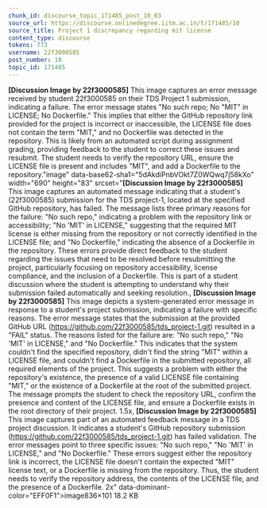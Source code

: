 ```yaml
---
chunk_id: discourse_topic_171485_post_10_03
source_url: https://discourse.onlinedegree.iitm.ac.in/t/171485/10
source_title: Project 1 discrepancy regarding mit license
content_type: discourse
tokens: 773
username: 22f3000585
post_number: 10
topic_id: 171485
---
```


**[Discussion Image by 22f3000585]** This image captures an error message received by student 22f3000585 on their TDS Project 1 submission, indicating a failure. The error message states "No such repo; No "MIT" in LICENSE; No Dockerfile." This implies that either the GitHub repository link provided for the project is incorrect or inaccessible, the LICENSE file does not contain the term "MIT," and no Dockerfile was detected in the repository. This is likely from an automated script during assignment grading, providing feedback to the student to correct these issues and resubmit. The student needs to verify the repository URL, ensure the LICENSE file is present and includes "MIT", and add a Dockerfile to the repository."image" data-base62-sha1="5dAkdiPnbVOkt7Z0WQwq7j58kXo" width="690" height="83" srcset="**[Discussion Image by 22f3000585]** This image captures an automated message indicating that a student's (22f3000585) submission for the TDS project-1, located at the specified GitHub repository, has failed. The message lists three primary reasons for the failure: "No such repo," indicating a problem with the repository link or accessibility; "No 'MIT' in LICENSE," suggesting that the required MIT license is either missing from the repository or not correctly identified in the LICENSE file; and "No Dockerfile," indicating the absence of a Dockerfile in the repository. These errors provide direct feedback to the student regarding the issues that need to be resolved before resubmitting the project, particularly focusing on repository accessibility, license compliance, and the inclusion of a Dockerfile. This is part of a student discussion where the student is attempting to understand why their submission failed automatically and seeking resolution., **[Discussion Image by 22f3000585]** This image depicts a system-generated error message in response to a student's project submission, indicating a failure with specific reasons. The error message states that the submission at the provided GitHub URL (https://github.com/22f3000585/tds_project-1.git) resulted in a "FAIL" status. The reasons listed for the failure are: "No such repo," "No 'MIT' in LICENSE," and "No Dockerfile." This indicates that the system couldn't find the specified repository, didn't find the string "MIT" within a LICENSE file, and couldn't find a Dockerfile in the submitted repository, all required elements of the project. This suggests a problem with either the repository's existence, the presence of a valid LICENSE file containing "MIT," or the existence of a Dockerfile at the root of the submitted project. The message prompts the student to check the repository URL, confirm the presence and content of the LICENSE file, and ensure a Dockerfile exists in the root directory of their project. 1.5x, **[Discussion Image by 22f3000585]** This image captures part of an automated feedback message in a TDS project discussion. It indicates a student's GitHub repository submission (https://github.com/22f3000585/tds_project-1.git) has failed validation. The error messages point to three specific issues: "No such repo," "No 'MIT' in LICENSE," and "No Dockerfile." These errors suggest either the repository link is incorrect, the LICENSE file doesn't contain the expected "MIT" license text, or a Dockerfile is missing from the repository. Thus, the student needs to verify the repository address, the contents of the LICENSE file, and the presence of a Dockerfile. 2x" data-dominant-color="EFF0F1">image836×101 18.2 KB
